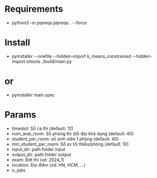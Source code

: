 # Requirements
- python3 -m pipreqs.pipreqs . --force

# Install
- pyinstaller --onefile --hidden-import k_means_constrained --hidden-import ortools ./build/main.py
# or
- pyinstaller main.spec

# Params
- timeslot: Số ca thi (default: 12)
- num_avai_room: Số phòng thi (tối đa) khả dụng (default: 40)
- student_per_room: số sinh viên 1 phòng (default: 40)
- min_student_per_room: Số sv tối thiểu/phòng (default: 10)
- input_dir: path folder input
- output_dir: path folder output
- exam: Đợt thi (vd: 2024_1)
- location: Địa điểm (vd: HN, HCM, ...)
- n_jobs

